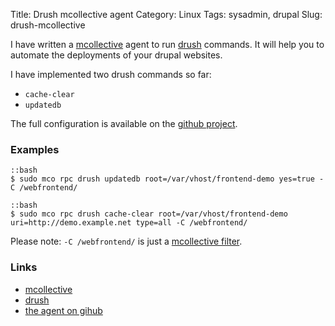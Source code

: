 Title: Drush mcollective agent
Category: Linux
Tags: sysadmin, drupal
Slug: drush-mcollective

I have written a [mcollective](https://puppetlabs.com/mcollective/) agent to run [drush](http://drush.ws) commands. It will help you to automate the deployments of your drupal websites.

I have implemented two drush commands so far:
* `cache-clear`
* `updatedb`

The full configuration is available on the [github project](https://github.com/roidelapluie/mcollective-drush).

### Examples

    ::bash
    $ sudo mco rpc drush updatedb root=/var/vhost/frontend-demo yes=true -C /webfrontend/

    ::bash
    $ sudo mco rpc drush cache-clear root=/var/vhost/frontend-demo uri=http://demo.example.net type=all -C /webfrontend/

Please note: `-C /webfrontend/` is just a [mcollective filter](http://docs.puppetlabs.com/mcollective/reference/basic/basic_cli_usage.html).

### Links

* [mcollective](https://puppetlabs.com/mcollective/)
* [drush](http://drush.ws)
* [the agent on gihub](https://github.com/roidelapluie/mcollective-drush)

